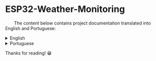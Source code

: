 # ESP32-Weather-Monitoring

  The content below contains project documentation translated into English and Portuguese:

<details>
<summary>English</summary>

## Esp32 Weather Monitoring

  A MicroPython application using the famous ESP32 as the microcontroller. The weather station consists of a DHT11 sensor, an LDR light sensor, a HW-028 rain sensor, and an IPS 240x240 display. The project has a visual display not only with the electronic components, but also on your phone, with a web server with auto-refresh to see real-time data from the sensors.

### Configuring `package.json`

```
{
  "name": "esp32-project",
  "version": "1.0.0",
  "scripts": {
    "run": "mpremote connect (your COM port) run file_name.py",
    "upload": "mpremote connect (your COM port) fs cp file_name.py :"
  }
}
```

### Essential Terminal Commands

* Connect to board / Enter REPL:  
```bash
mpremote connect (your COM port)
```
* Upload files to board:  
```bash
mpremote connect (your COM port) cp (file_name.py) :
```
* Upload files to board with `upload` command (Check package.json):  
```bash
mpremote connect (your COM port) upload (file_name.py) :
```
* Run files from IDE or from board (Check package.json):  
```bash
mpremote connect (your COM port) run (file_name.py)
```
* List files from the board:  
```bash
mpremote connect (your COM port) fs ls
```
* Delete files from the board:  
```bash
mpremote connect (your COM port) fs rm :(file_name.py)
```

### Firmware

  To use your ESP32 with MicroPython you first need to upload the `.bin` file from the firmware folder to your board using esptool.

  First, install esptool via terminal using the following command:
```bash
pip install esptool
```

  Now you need to erase the flash memory from your ESP32 microcontroller. First, put your board in boot mode using the BOOT and EN/RST buttons:
* Hold the BOOT button.
* While holding the BOOT button, press and release the EN/RST button.
* Hold the BOOT for 1 or 2 more seconds and then release.

  Now your board is in boot mode. Erase the flash memory using:
```bash
python -m esptool --port (your COM port) erase_flash
```

  When the flash memory is erased, use the following command to upload the MicroPython firmware from the [Micropython Official Download Website](https://micropython.org/download/ESP32_GENERIC/):
```bash
python -m esptool --chip esp32 --port (your COM port) --baud 460800 write_flash -z 0x1000 C:\Users\your_user\path_to_firmware\file_name.bin
```

  With your MicroPython firmware installed, it's time to start the project.

### Libraries

  The Libraries folder contains all the libraries used in this project. To use them, open the folder in your IDE and upload the files to the board using the upload command.

* Upload files to board:  
```bash
mpremote connect (your COM port) cp (library_file_name.py) :
```
* Upload files to board with `upload` command (Check package.json):  
```bash
mpremote connect (your COM port) upload (library_file_name.py) :
```

### Components Connection

  The following tables contain all the pin connections of the electronic components:

#### DHT11

| Sensor | Board |
|--------|-------|
| `+`    | `VCC` |
| `OUT`  | `D4`  |
| `-`    | `GND` |

#### LDR

| Sensor | Board |
|--------|-------|
|  `Analogic data`      |  `D32`     |

#### HW-028 Rain Sensor

| Sensor | Board |
|--------|-------|
|   `Analogic data`     |  `D34`     |

#### DISPLAY IPS 240x240

| Sensor | Board |
|--------|-------|
| `GND`  | `GND` |
| `VCC`  | `VCC` |
| `SCL`  | `D18` |
| `SDA`  | `D23` |
| `RES`  | `D4`  |
| `DC`   | `D15` |
| `BLK`  | `D5`  |

</details>


<details>
<summary>Portuguese</summary>

## Esp32 Estação Meteorológica

  Uma aplicação MicroPython usando o famoso ESP32 como microcontrolador. A estação meteorológica consiste em um sensor DHT11, um sensor de luminosidade LDR, um sensor de chuva HW-028 e um display IPS 240x240. O projeto tem exibição visual não só nos componentes eletrônicos, mas também no seu celular, com um servidor web com auto-refresh para ver os dados dos sensores em tempo real.

### Configurando o `package.json`
```
{
  "name": "esp32-project",
  "version": "1.0.0",
  "scripts": {
    "run": "mpremote connect (seu COM) run nome_do_arquivo.py",
    "upload": "mpremote connect (seu COM) fs cp nome_do_arquivo.py :"
  }
}
```

### Comandos essenciais no terminal

* Conectar à placa / Entrar no REPL:  
```bash
mpremote connect (seu COM)
```
* Enviar arquivos para a placa:  
```bash
mpremote connect (seu COM) cp (nome_do_arquivo.py) :
```
* Enviar arquivos para a placa com o comando `upload` (veja package.json):  
```bash
mpremote connect (seu COM) upload (nome_do_arquivo.py) :
```
* Executar arquivos pelo IDE ou pela placa (veja package.json):  
```bash
mpremote connect (seu COM) run (nome_do_arquivo.py)
```
* Listar arquivos da placa:  
```bash
mpremote connect (seu COM) fs ls
```
* Apagar arquivos da placa:  
```bash
mpremote connect (seu COM) fs rm :(nome_do_arquivo.py)
```

### Firmware

  Para usar seu ESP32 com MicroPython, você precisa primeiro enviar o arquivo `.bin` do firmware para a placa usando o esptool.

  Primeiro instale o esptool com o comando:  
```bash
pip install esptool
```

  Agora é necessário apagar a memória flash do ESP32. Coloque a placa em modo boot usando os botões BOOT e EN/RST:  
* Segure o botão BOOT.  
* Enquanto segura o BOOT, pressione e solte o EN/RST.  
* Segure o BOOT por mais 1 ou 2 segundos e depois solte.

  Com a placa em modo boot, apague a memória flash:  
```bash
python -m esptool --port (seu COM) erase_flash
```

  Depois que a memória for apagada, envie o firmware MicroPython baixado no site oficial [Micropython Oficial Download Website](https://micropython.org/download/ESP32_GENERIC/):  
```bash
python -m esptool --chip esp32 --port (seu COM) --baud 460800 write_flash -z 0x1000 C:\Users\seu_usuario\caminho_do_firmware\nome_do_arquivo.bin
```

  Com o firmware MicroPython instalado, você pode começar o projeto.

### Bibliotecas

  A pasta Libraries contém todas as bibliotecas usadas neste projeto. Para usá-las, abra a pasta na sua IDE e envie os arquivos para a placa com o comando upload.

* Enviar arquivos para a placa:  
```bash
mpremote connect (seu COM) cp (nome_da_biblioteca.py) :
```
* Enviar arquivos para a placa com `upload` (veja package.json):  
```bash
mpremote connect (seu COM) upload (nome_da_biblioteca.py) :
```

### Conexão dos componentes

  As tabelas abaixo mostram todas as conexões dos pinos dos componentes eletrônicos:

#### DHT11

| Sensor | Placa |
|--------|-------|
| `+`    | `VCC` |
| `OUT`  | `D4`  |
| `-`    | `GND` |

#### LDR

| Sensor | Placa |
|--------|-------|
|  `Dados analógicos`      |  `D32`     |

#### Sensor de Chuva HW-028

| Sensor | Placa |
|--------|-------|
|  `Dados analógicos`      |  `D34`     |

#### DISPLAY IPS 240x240

| Sensor | Placa |
|--------|-------|
| `GND`  | `GND` |
| `VCC`  | `VCC` |
| `SCL`  | `D18` |
| `SDA`  | `D23` |
| `RES`  | `D4`  |
| `DC`   | `D15` |
| `BLK`  | `D5`  |

</details>

Thanks for reading! 😁
